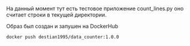 На данный момент тут есть тестовое приложение count_lines.py
оно считает строки в текущей директории. 


Образ был создан и запушен на DockerHub
```
docker push destian1995/data_counter:1.0.0
```
